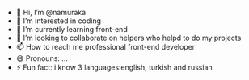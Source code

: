 - 👋 Hi, I’m @namuraka
- 👀 I’m interested in coding
- 🌱 I’m currently learning front-end
- 💞️ I’m looking to collaborate on helpers who helpd to do my projects
- 📫 How to reach me professional front-end developer
- 😄 Pronouns: ...
- ⚡ Fun fact: i know 3 languages:english, turkish and russian

<!---
namuraka/namuraka is a ✨ special ✨ repository because its `README.md` (this file) appears on your GitHub profile.
You can click the Preview link to take a look at your changes.
--->
